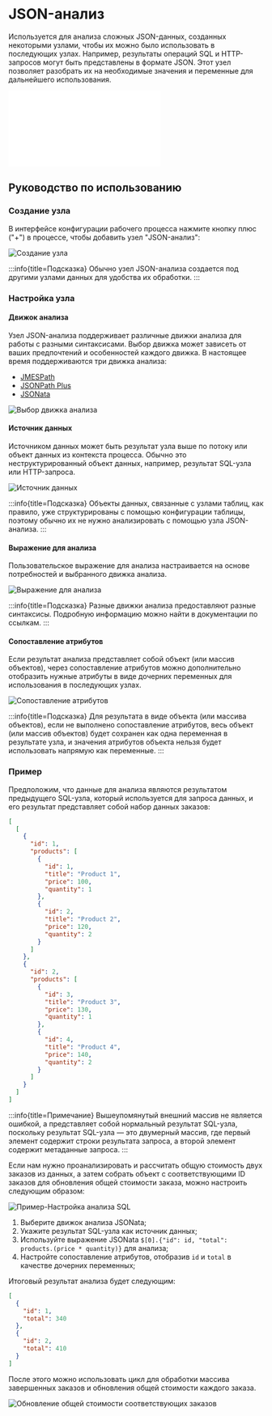 # JSON-анализ

<PluginInfo name="workflow-json-query" link="/handbook/workflow/plugins/json-query" commercial="true"></PluginInfo>

Используется для анализа сложных JSON-данных, созданных некоторыми узлами, чтобы их можно было использовать в последующих узлах. Например, результаты операций SQL и HTTP-запросов могут быть представлены в формате JSON. Этот узел позволяет разобрать их на необходимые значения и переменные для дальнейшего использования.

<embed src="../../../_partials/commercial-installation.md"></embed>

## Руководство по использованию

### Создание узла

В интерфейсе конфигурации рабочего процесса нажмите кнопку плюс ("+") в процессе, чтобы добавить узел "JSON-анализ":

![Создание узла](https://static-docs.nocobase.com/7de796517539ad9dfc88b7160f1d0dd7.png)

:::info{title=Подсказка}
Обычно узел JSON-анализа создается под другими узлами данных для удобства их обработки.
:::

### Настройка узла

#### Движок анализа

Узел JSON-анализа поддерживает различные движки анализа для работы с разными синтаксисами. Выбор движка может зависеть от ваших предпочтений и особенностей каждого движка. В настоящее время поддерживаются три движка анализа:

- [JMESPath](https://jmespath.org/)
- [JSONPath Plus](https://jsonpath-plus.github.io/JSONPath/docs/ts/)
- [JSONata](https://jsonata.org/)

![Выбор движка анализа](https://static-docs.nocobase.com/29be3b92a62b7d20312d1673e749f2ec.png)

#### Источник данных

Источником данных может быть результат узла выше по потоку или объект данных из контекста процесса. Обычно это неструктурированный объект данных, например, результат SQL-узла или HTTP-запроса.

![Источник данных](https://static-docs.nocobase.com/f5a97e20693b3d30b3a994a576aa282d.png)

:::info{title=Подсказка}
Объекты данных, связанные с узлами таблиц, как правило, уже структурированы с помощью конфигурации таблицы, поэтому обычно их не нужно анализировать с помощью узла JSON-анализа.
:::

#### Выражение для анализа

Пользовательское выражение для анализа настраивается на основе потребностей и выбранного движка анализа.

![Выражение для анализа](https://static-docs.nocobase.com/181abd162fd32c09b62f6aa1d1cb3ed4.png)

:::info{title=Подсказка}
Разные движки анализа предоставляют разные синтаксисы. Подробную информацию можно найти в документации по ссылкам.
:::

#### Сопоставление атрибутов

Если результат анализа представляет собой объект (или массив объектов), через сопоставление атрибутов можно дополнительно отобразить нужные атрибуты в виде дочерних переменных для использования в последующих узлах.

![Сопоставление атрибутов](https://static-docs.nocobase.com/b876abe4ccf6b4709eb8748f21ef3527.png)

:::info{title=Подсказка}
Для результата в виде объекта (или массива объектов), если не выполнено сопоставление атрибутов, весь объект (или массив объектов) будет сохранен как одна переменная в результате узла, и значения атрибутов объекта нельзя будет использовать напрямую как переменные.
:::

### Пример

Предположим, что данные для анализа являются результатом предыдущего SQL-узла, который используется для запроса данных, и его результат представляет собой набор данных заказов:

```json
[
  [
    {
      "id": 1,
      "products": [
        {
          "id": 1,
          "title": "Product 1",
          "price": 100,
          "quantity": 1
        },
        {
          "id": 2,
          "title": "Product 2",
          "price": 120,
          "quantity": 2
        }
      ]
    },
    {
      "id": 2,
      "products": [
        {
          "id": 3,
          "title": "Product 3",
          "price": 130,
          "quantity": 1
        },
        {
          "id": 4,
          "title": "Product 4",
          "price": 140,
          "quantity": 2
        }
      ]
    }
  ]
]
```

:::info{title=Примечание}
Вышеупомянутый внешний массив не является ошибкой, а представляет собой нормальный результат SQL-узла, поскольку результат SQL-узла — это двумерный массив, где первый элемент содержит строки результата запроса, а второй элемент содержит метаданные запроса.
:::

Если нам нужно проанализировать и рассчитать общую стоимость двух заказов из данных, а затем собрать объект с соответствующими ID заказов для обновления общей стоимости заказа, можно настроить следующим образом:

![Пример-Настройка анализа SQL](https://static-docs.nocobase.com/e62322a868b26ff98120bfcd6dcdb3bd.png)

1. Выберите движок анализа JSONata;
2. Укажите результат SQL-узла как источник данных;
3. Используйте выражение JSONata `$[0].{"id": id, "total": products.(price * quantity)}` для анализа;
4. Настройте сопоставление атрибутов, отобразив `id` и `total` в качестве дочерних переменных;

Итоговый результат анализа будет следующим:

```json
[
  {
    "id": 1,
    "total": 340
  },
  {
    "id": 2,
    "total": 410
  }
]
```

После этого можно использовать цикл для обработки массива завершенных заказов и обновления общей стоимости каждого заказа.

![Обновление общей стоимости соответствующих заказов](https://static-docs.nocobase.com/b3329b0efe4471f5eed1f0673bef740e.png)
